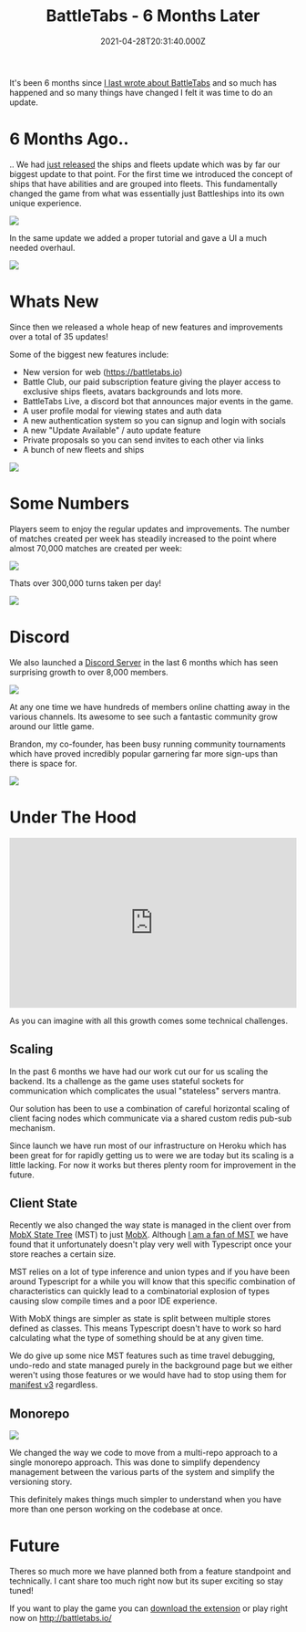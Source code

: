 ﻿---
coverImage: ./header.jpg
date: '2021-04-28T20:31:40.000Z'
tags:
  - battletabs
  - markd
title: BattleTabs - 6 Months Later
---

It's been 6 months since [I last wrote about BattleTabs](/posts/battletabs-ships-and-fleets-update) and so much has happened and so many things have changed I felt it was time to do an update.

# 6 Months Ago..

.. We had [just released](/posts/battletabs-ships-and-fleets-update) the ships and fleets update which was by far our biggest update to that point. For the first time we introduced the concept of ships that have abilities and are grouped into fleets. This fundamentally changed the game from what was essentially just Battleships into its own unique experience.

![](./select-a-fleet.png)

In the same update we added a proper tutorial and gave a UI a much needed overhaul.

![](./new-sidebar.png)

# Whats New

Since then we released a whole heap of new features and improvements over a total of 35 updates!

Some of the biggest new features include:

- New version for web (https://battletabs.io)
- Battle Club, our paid subscription feature giving the player access to exclusive ships fleets, avatars backgrounds and lots more.
- BattleTabs Live, a discord bot that announces major events in the game.
- A user profile modal for viewing states and auth data
- A new authentication system so you can signup and login with socials
- A new "Update Available" / auto update feature
- Private proposals so you can send invites to each other via links
- A bunch of new fleets and ships

![](./fleets-list.jpg)

# Some Numbers

Players seem to enjoy the regular updates and improvements. The number of matches created per week has steadily increased to the point where almost 70,000 matches are created per week:

![](./matches-created.png)

Thats over 300,000 turns taken per day!

![](./turns-taken.png)

# Discord

We also launched a [Discord Server](https://discord.com/invite/kvJKXsu) in the last 6 months which has seen surprising growth to over 8,000 members.

![](./discord-memberships.png)

At any one time we have hundreds of members online chatting away in the various channels. Its awesome to see such a fantastic community grow around our little game.

Brandon, my co-founder, has been busy running community tournaments which have proved incredibly popular garnering far more sign-ups than there is space for.

![](./tourny.png)

# Under The Hood

<div style='position:relative; padding-bottom:calc(50.42% + 44px)'><iframe src='https://gfycat.com/ifr/redevenbedlingtonterrier' frameborder='0' scrolling='no' width='100%' height='100%' style='position:absolute;top:0;left:0;' allowfullscreen></iframe></div>

As you can imagine with all this growth comes some technical challenges.

## Scaling

In the past 6 months we have had our work cut our for us scaling the backend. Its a challenge as the game uses stateful sockets for communication which complicates the usual "stateless" servers mantra.

Our solution has been to use a combination of careful horizontal scaling of client facing nodes which communicate via a shared custom redis pub-sub mechanism.

Since launch we have run most of our infrastructure on Heroku which has been great for for rapidly getting us to were we are today but its scaling is a little lacking. For now it works but theres plenty room for improvement in the future.

## Client State

Recently we also changed the way state is managed in the client over from [MobX State Tree](https://github.com/mobxjs/mobx-state-tree) (MST) to just [MobX](https://mobx.js.org/README.html). Although [I am a fan of MST](https://mikecann.blog/posts/mst-libs) we have found that it unfortunately doesn't play very well with Typescript once your store reaches a certain size.

MST relies on a lot of type inference and union types and if you have been around Typescript for a while you will know that this specific combination of characteristics can quickly lead to a combinatorial explosion of types causing slow compile times and a poor IDE experience.

With MobX things are simpler as state is split between multiple stores defined as classes. This means Typescript doesn't have to work so hard calculating what the type of something should be at any given time.

We do give up some nice MST features such as time travel debugging, undo-redo and state managed purely in the background page but we either weren't using those features or we would have had to stop using them for [manifest v3](https://developer.chrome.com/docs/extensions/mv3/intro/) regardless.

## Monorepo

![](./monorepo.png)

We changed the way we code to move from a multi-repo approach to a single monorepo approach. This was done to simplify dependency management between the various parts of the system and simplify the versioning story.

This definitely makes things much simpler to understand when you have more than one person working on the codebase at once.

# Future

Theres so much more we have planned both from a feature standpoint and technically. I cant share too much right now but its super exciting so stay tuned!

If you want to play the game you can [download the extension](https://chrome.google.com/webstore/detail/battletabs/mjcklhnhfiepmofggcoegkmkokbljmjd) or play right now on http://battletabs.io/
